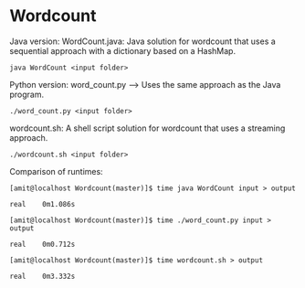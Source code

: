 Wordcount
=========

Java version:  WordCount.java: Java solution for wordcount that uses a sequential approach with a dictionary
based on a HashMap.

```
java WordCount <input folder>
```

Python version: word_count.py --> Uses the same approach as the Java program.
```
./word_count.py <input folder>
```

wordcount.sh: A shell script solution for wordcount that uses a streaming approach.
```
./wordcount.sh <input folder>
```

Comparison of runtimes:

```
[amit@localhost Wordcount(master)]$ time java WordCount input > output

real    0m1.086s

[amit@localhost Wordcount(master)]$ time ./word_count.py input > output

real    0m0.712s

[amit@localhost Wordcount(master)]$ time wordcount.sh > output

real    0m3.332s
```

